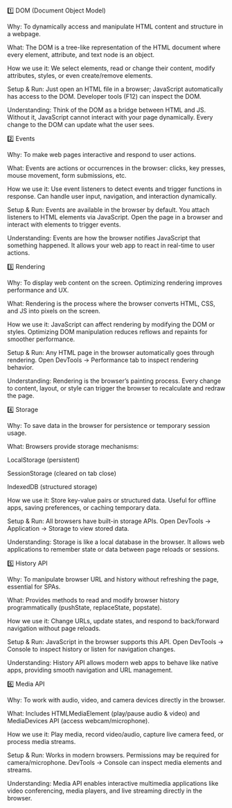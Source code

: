 1️⃣ DOM (Document Object Model)

Why: To dynamically access and manipulate HTML content and structure in a webpage.

What: The DOM is a tree-like representation of the HTML document where every element, attribute, and text node is an object.

How we use it: We select elements, read or change their content, modify attributes, styles, or even create/remove elements.

Setup & Run: Just open an HTML file in a browser; JavaScript automatically has access to the DOM. Developer tools (F12) can inspect the DOM.

Understanding: Think of the DOM as a bridge between HTML and JS. Without it, JavaScript cannot interact with your page dynamically. Every change to the DOM can update what the user sees.

2️⃣ Events

Why: To make web pages interactive and respond to user actions.

What: Events are actions or occurrences in the browser: clicks, key presses, mouse movement, form submissions, etc.

How we use it: Use event listeners to detect events and trigger functions in response. Can handle user input, navigation, and interaction dynamically.

Setup & Run: Events are available in the browser by default. You attach listeners to HTML elements via JavaScript. Open the page in a browser and interact with elements to trigger events.

Understanding: Events are how the browser notifies JavaScript that something happened. It allows your web app to react in real-time to user actions.

3️⃣ Rendering

Why: To display web content on the screen. Optimizing rendering improves performance and UX.

What: Rendering is the process where the browser converts HTML, CSS, and JS into pixels on the screen.

How we use it: JavaScript can affect rendering by modifying the DOM or styles. Optimizing DOM manipulation reduces reflows and repaints for smoother performance.

Setup & Run: Any HTML page in the browser automatically goes through rendering. Open DevTools → Performance tab to inspect rendering behavior.

Understanding: Rendering is the browser’s painting process. Every change to content, layout, or style can trigger the browser to recalculate and redraw the page.

4️⃣ Storage

Why: To save data in the browser for persistence or temporary session usage.

What: Browsers provide storage mechanisms:

LocalStorage (persistent)

SessionStorage (cleared on tab close)

IndexedDB (structured storage)

How we use it: Store key-value pairs or structured data. Useful for offline apps, saving preferences, or caching temporary data.

Setup & Run: All browsers have built-in storage APIs. Open DevTools → Application → Storage to view stored data.

Understanding: Storage is like a local database in the browser. It allows web applications to remember state or data between page reloads or sessions.

5️⃣ History API

Why: To manipulate browser URL and history without refreshing the page, essential for SPAs.

What: Provides methods to read and modify browser history programmatically (pushState, replaceState, popstate).

How we use it: Change URLs, update states, and respond to back/forward navigation without page reloads.

Setup & Run: JavaScript in the browser supports this API. Open DevTools → Console to inspect history or listen for navigation changes.

Understanding: History API allows modern web apps to behave like native apps, providing smooth navigation and URL management.

6️⃣ Media API

Why: To work with audio, video, and camera devices directly in the browser.

What: Includes HTMLMediaElement (play/pause audio & video) and MediaDevices API (access webcam/microphone).

How we use it: Play media, record video/audio, capture live camera feed, or process media streams.

Setup & Run: Works in modern browsers. Permissions may be required for camera/microphone. DevTools → Console can inspect media elements and streams.

Understanding: Media API enables interactive multimedia applications like video conferencing, media players, and live streaming directly in the browser.
